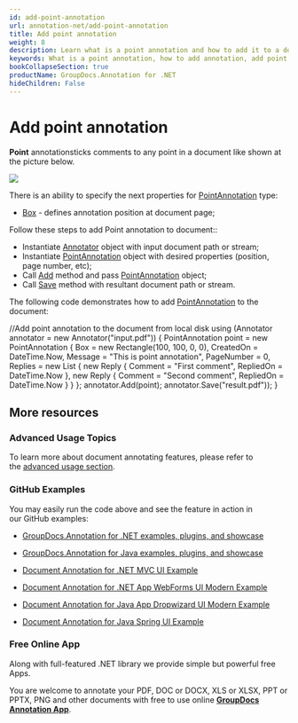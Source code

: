 ```yaml
---
id: add-point-annotation
url: annotation-net/add-point-annotation
title: Add point annotation
weight: 8
description: Learn what is a point annotation and how to add it to a document programmatically using GroupDocs.Annotation for .NET.
keywords: What is a point annotation, how to add annotation, add point annotation
bookCollapseSection: true
productName: GroupDocs.Annotation for .NET
hideChildren: False
---
```


# Add point annotation

**Point** annotationsticks comments to any point in a document like shown at the picture below. 

![](/annotation-net/developer-guide/basic-usage/add-annotation-to-the-document/add-point-annotation/87359521.png)

There is an ability to specify the next properties for [PointAnnotation](https://apireference.groupdocs.com/net/annotation/groupdocs.annotation.models.annotationmodels/pointannotation) type:

*   [Box](https://apireference.groupdocs.com/annotation/net/groupdocs.annotation.models.annotationmodels/pointannotation/properties/box) \- defines annotation position at document page;  
    

Follow these steps to add Point annotation to document::

*   Instantiate [Annotator](https://apireference.groupdocs.com/net/annotation/groupdocs.annotation/annotator) object with input document path or stream;
*   Instantiate [PointAnnotation](https://apireference.groupdocs.com/net/annotation/groupdocs.annotation.models.annotationmodels/pointannotation) object with desired properties (position, page number, etc);
*   Call [Add](https://apireference.groupdocs.com/net/annotation/groupdocs.annotation/annotator/methods/add) method and pass [PointAnnotation](https://apireference.groupdocs.com/net/annotation/groupdocs.annotation.models.annotationmodels/pointannotation) object;
*   Call [Save](https://apireference.groupdocs.com/net/annotation/groupdocs.annotation/annotator/methods/save/index) method with resultant document path or stream. 

The following code demonstrates how to add [PointAnnotation](https://apireference.groupdocs.com/net/annotation/groupdocs.annotation.models.annotationmodels/pointannotation) to the document:

//Add point annotation to the document from local disk
using (Annotator annotator = new Annotator("input.pdf"))
{
	PointAnnotation point = new PointAnnotation
    {
    	Box = new Rectangle(100, 100, 0, 0),
        CreatedOn = DateTime.Now,
        Message = "This is point annotation",
        PageNumber = 0,
        Replies = new List<Reply>
        {
        	new Reply
            {
            	Comment = "First comment",
                RepliedOn = DateTime.Now
            },
            new Reply
            {
             	Comment = "Second comment",
                RepliedOn = DateTime.Now
            }
        }
    };
    annotator.Add(point);
    annotator.Save("result.pdf"));
} 

## More resources

### Advanced Usage Topics

To learn more about document annotating features, please refer to the [advanced usage section](Advanced%2Busage.html).

### GitHub Examples

You may easily run the code above and see the feature in action in our GitHub examples:

*   [GroupDocs.Annotation for .NET examples, plugins, and showcase](https://github.com/groupdocs-annotation/GroupDocs.Annotation-for-.NET)
    
*   [GroupDocs.Annotation for Java examples, plugins, and showcase](https://github.com/groupdocs-annotation/GroupDocs.Annotation-for-Java)
    
*   [Document Annotation for .NET MVC UI Example](https://github.com/groupdocs-annotation/GroupDocs.Annotation-for-.NET-MVC) 
    
*   [Document Annotation for .NET App WebForms UI Modern Example](https://github.com/groupdocs-annotation/GroupDocs.Annotation-for-.NET-WebForms)
    
*   [Document Annotation for Java App Dropwizard UI Modern Example](https://github.com/groupdocs-annotation/GroupDocs.Annotation-for-Java-Dropwizard)
    
*   [Document Annotation for Java Spring UI Example](https://github.com/groupdocs-annotation/GroupDocs.Annotation-for-Java-Spring)
    

### Free Online App

Along with full-featured .NET library we provide simple but powerful free Apps.

You are welcome to annotate your PDF, DOC or DOCX, XLS or XLSX, PPT or PPTX, PNG and other documents with free to use online **[GroupDocs Annotation App](https://products.groupdocs.app/annotation)**.

